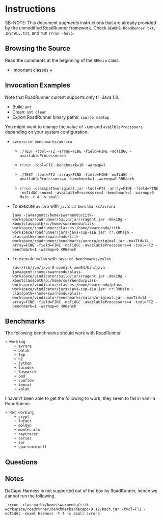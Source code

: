 # Instructions

SB: NOTE: This document *augments* instructions that are already provided by the unmodified RoadRunner framework. Check `README-RoadRunner.txt`, `INSTALL.txt`, and run `rrrun -help`.

## Browsing the Source

Read the comments at the beginning of the `RRMain` class.

+ Important classes
    +

## Invocation Examples

Note that RoadRunner current supports only till Java 1.8.

+ Build: `ant`
+ Clean: `ant clean`
+ Export RoadRunner binary paths: `source msetup`

You might want to change the value of `-Xmx` and `availbleProcessors` depending on your system configuration.

+ `avrora`: `cd benchmarks/avrora`

    + `./TEST -tool=FT2 -array=FINE -field=FINE -noTidGC -availableProcessors=4`

    + `rrrun -tool=FT2 -benchmark=10 -warmup=3`

    + `./TEST -tool=FT2 -array=FINE -field=FINE -noTidGC -availableProcessors=4 -benchmark=1 -warmup=0 RRBench`

    + `rrrun -classpath=original.jar -tool=FT2 -array=FINE -field=FINE -noTidGC -noxml -availableProcessors=4 -benchmark=1 -warmup=0 Main -t 4 -s small`

+ To execute `avrora` with `java`: `cd benchmarks/avrora`

    `java -javaagent:/home/swarnendu/iitk-workspace/roadrunner/build/jar/rragent.jar -Xmx10g -Xbootclasspath/a:/home/swarnendu/iitk-workspace/roadrunner/classes:/home/swarnendu/iitk-workspace/roadrunner/jars/java-cup-11a.jar: rr.RRMain -classpath=/home/swarnendu/iitk-workspace/roadrunner/benchmarks/avrora/original.jar -maxTid=14 -array=FINE -field=FINE -noTidGC -availableProcessors=4 -tool=FT2 -benchmark=1 -warmup=0 RRBench`

+ To execute `xalan` with `java`: `cd benchmarks/xalan`

    `/usr/lib/jvm/java-8-openjdk-amd64/bin/java -javaagent:/home/swarnendu/plass-workspace/vindicator/build/jar/rragent.jar -Xmx10g -Xbootclasspath/p:/home/swarnendu/plass-workspace/vindicator/classes:/home/swarnendu/plass-workspace/vindicator/jars/java-cup-11a.jar: rr.RRMain -classpath=/home/swarnendu/plass-workspace/vindicator/benchmarks/xalan/original.jar -maxTid=14 -array=FINE -field=FINE -noTidGC -availableProcessors=4 -tool=FT2 -benchmark=1 -warmup=0 RRBench`

## Benchmarks

The following benchmarks should work with RoadRunner.

    + Working
        + avrora
        + batik
        + fop
        + h2
        + jython
        + luindex
        + lusearch
        + pmd
        + sunflow
        + tomcat
        + xalan

I haven't been able to get the following to work, they seem to fail in vanilla RoadRunner.

    + Not working
        + crypt
        + lufact
        + moldyn
        + montecarlo
        + raytracer
        + series
        + sor
        + sparsematmult

## Questions

## Notes

DaCapo Harness is not supported out of the box by RoadRunner, hence we cannot run the following.

    `rrrun -classpath=/home/swarnendu/iitk-workspace/roadrunner/benchmarks/dacapo-9.12-bach.jar -tool=FT2 -noTidGC -noxml Harness -t 4 -s small avrora`
